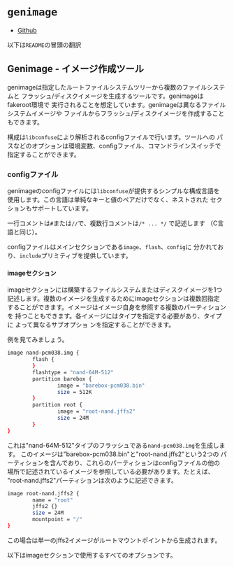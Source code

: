 # `genimage`

- [Github](https://github.com/pengutronix/genimage)

以下は`README`の冒頭の翻訳

## Genimage - イメージ作成ツール

genimageは指定したルートファイルシステムツリーから複数のファイルシステムと
フラッシュ/ディスクイメージを生成するツールです。genimageはfakeroot環境で
実行されることを想定しています。genimageは異なるファイルシステムイメージや
ファイルからフラッシュ/ディスクイメージを作成することもできます。

構成は`libconfuse`により解析されるconfigファイルで行います。ツールへの
パスなどのオプションは環境変数、configファイル、コマンドラインスイッチで
指定することができます。

### configファイル

genimageのconfigファイルには`libconfuse`が提供するシンプルな構成言語を
使用します。この言語は単純なキーと値のペアだけでなく、ネストされた
セクションもサポートしています。

一行コメントは`#`または`//`で、複数行コメントは`/* ... */` で記述します
（C言語と同じ）。

configファイルはメインセクションである`image`、`flash`、`config`に
分かれており、`include`プリミティブを提供しています。

#### imageセクション

imageセクションには構築するファイルシステムまたはディスクイメージを1つ
記述します。複数のイメージを生成するためにimageセクションは複数回指定
することができます。イメージはイメージ自身を参照する複数のパーティションを
持つこともできます。各イメージにはタイプを指定する必要があり、タイプに
よって異なるサブオプショ ンを指定することができます。

例を見てみましょう。

```bash
image nand-pcm038.img {
        flash {
        }
        flashtype = "nand-64M-512"
        partition barebox {
                image = "barebox-pcm038.bin"
                size = 512K
        }
        partition root {
                image = "root-nand.jffs2"
                size = 24M
        }
}
```

これは"nand-64M-512"タイプのフラッシュである`nand-pcm038.img`を生成します。
このイメージは"barebox-pcm038.bin"と"root-nand.jffs2"という2つの
パーティションを含んでおり、これらのパーティションはconfigファイルの他の
場所で記述されているイメージを参照している必要があります。たとえば、
"root-nand.jffs2"パーティションは次のように記述できます。

```bash
image root-nand.jffs2 {
        name = "root"
        jffs2 {}
        size = 24M
        mountpoint = "/"
}
```

この場合は単一のjffs2イメージがルートマウントポイントから生成されます。

以下はimageセクションで使用するすべてのオプションです。
